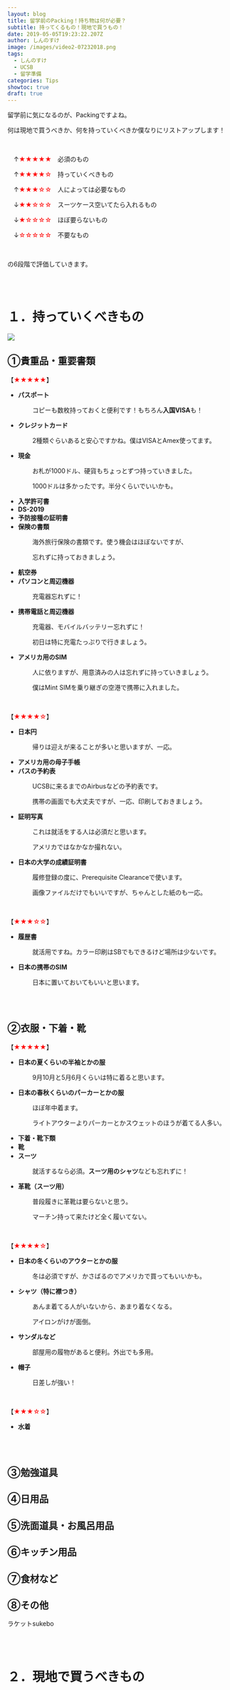 ```yaml
---
layout: blog
title: 留学前のPacking！持ち物は何が必要？
subtitle: 持ってくるもの！現地で買うもの！
date: 2019-05-05T19:23:22.207Z
author: しんのすけ
image: /images/video2-07232018.png
tags:
  - しんのすけ
  - UCSB
  - 留学準備
categories: Tips
showtoc: true
draft: true
---
```

留学前に気になるのが、Packingですよね。

何は現地で買うべきか、何を持っていくべきか僕なりにリストアップします！

<br>

　↑<font color="Red">★★★★★</font>　必須のもの

　↑<font color="Red">★★★★☆</font>　持っていくべきもの

　↑<font color="Red">★★★☆☆</font>　人によっては必要なもの

　↓<font color="Red">★★☆☆☆</font>　スーツケース空いてたら入れるもの

　↓<font color="Red">★☆☆☆☆</font>　ほぼ要らないもの

　↓<font color="Red">☆☆☆☆☆</font>　不要なもの

<br>

の6段階で評価していきます。

<br>

<br>

# １．持っていくべきもの

![](/images/video2-07232018.png)

## ①貴重品・重要書類

【<font color="Red">★★★★★</font>】

* **パスポート**

　　　　コピーも数枚持っておくと便利です！もちろん**入国VISA**も！

* **クレジットカード**

　　　　2種類ぐらいあると安心ですかね。僕はVISAとAmex使ってます。

* **現金**

　　　　お札が1000ドル、硬貨もちょっとずつ持っていきました。

　　　　1000ドルは多かったです。半分くらいでいいかも。

* **入学許可書**
* **DS-2019**
* **予防接種の証明書**
* **保険の書類**

　　　　海外旅行保険の書類です。使う機会はほぼないですが、

　　　　忘れずに持っておきましょう。

* **航空券**
* **パソコンと周辺機器**

　　　　充電器忘れずに！

* **携帯電話と周辺機器**

　　　　充電器、モバイルバッテリー忘れずに！

　　　　初日は特に充電たっぷりで行きましょう。

* **アメリカ用のSIM**

　　　　人に依りますが、用意済みの人は忘れずに持っていきましょう。

　　　　僕はMint SIMを乗り継ぎの空港で携帯に入れました。

**<br>**

【<font color="Red">★★★★☆</font>】

* **日本円**

　　　　帰りは迎えが来ることが多いと思いますが、一応。

* **アメリカ用の母子手帳**
* **バスの予約表**

　　　　UCSBに来るまでのAirbusなどの予約表です。

　　　　携帯の画面でも大丈夫ですが、一応、印刷しておきましょう。

* **証明写真**

　　　　これは就活をする人は必須だと思います。

　　　　アメリカではなかなか撮れない。

* **日本の大学の成績証明書**

　　　　履修登録の度に、Prerequisite Clearanceで使います。

　　　　画像ファイルだけでもいいですが、ちゃんとした紙のも一応。

**<br>**

【<font color="Red">★★★☆☆</font>】

* **履歴書**

　　　　就活用ですね。カラー印刷はSBでもできるけど場所は少ないです。

* **日本の携帯のSIM**

　　　　日本に置いておいてもいいと思います。

<br>

<br>

## ②衣服・下着・靴

【<font color="Red">★★★★★</font>】

* **日本の夏くらいの半袖とかの服**

　　　　9月10月と5月6月くらいは特に着ると思います。

* **日本の春秋くらいのパーカーとかの服**　　

　　　　ほぼ年中着ます。

　　　　ライトアウターよりパーカーとかスウェットのほうが着てる人多い。

* **下着・靴下類**
* **靴**
* **スーツ**

　　　　就活するなら必須。**スーツ用のシャツ**なども忘れずに！

* **革靴（スーツ用）**

　　　　普段履きに革靴は要らないと思う。

　　　　マーチン持って来たけど全く履いてない。

<br>

【<font color="Red">★★★★☆</font>】

* **日本の冬くらいのアウターとかの服**

　　　　冬は必須ですが、かさばるのでアメリカで買ってもいいかも。

* **シャツ（特に襟つき）**

　　　　あんま着てる人がいないから、あまり着なくなる。

　　　　アイロンがけが面倒。

* **サンダルなど**

　　　　部屋用の履物があると便利。外出でも多用。

* **帽子**

　　　　日差しが強い！

**<br>**

【<font color="Red">★★★☆☆</font>】

* **水着**

<br>

<br>

## ③勉強道具

## ④日用品

## ⑤洗面道具・お風呂用品

## ⑥キッチン用品

## ⑦食材など

## ⑧その他

ラケットsukebo

<br>

<br>

# ２．現地で買うべきもの
